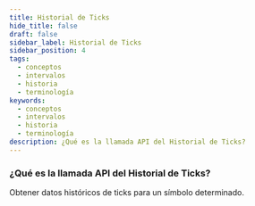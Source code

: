 ```yaml
---
title: Historial de Ticks
hide_title: false
draft: false
sidebar_label: Historial de Ticks
sidebar_position: 4
tags:
  - conceptos
  - intervalos
  - historia
  - terminología
keywords:
  - conceptos
  - intervalos
  - historia
  - terminología
description: ¿Qué es la llamada API del Historial de Ticks?
---
```


### ¿Qué es la llamada API del Historial de Ticks?

Obtener datos históricos de ticks para un símbolo determinado.
